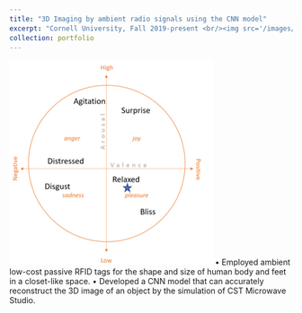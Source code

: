 ```yaml
---
title: "3D Imaging by ambient radio signals using the CNN model"
excerpt: "Cornell University, Fall 2019-present <br/><img src='/images/research4.png'>"
collection: portfolio
---
```



<img src='/images/research5.png'> 
•	Employed ambient low-cost passive RFID tags for the shape and size of human body and feet in a closet-like space.  
•	Developed a CNN model that can accurately reconstruct the 3D image of an object by the simulation of CST Microwave Studio. 
